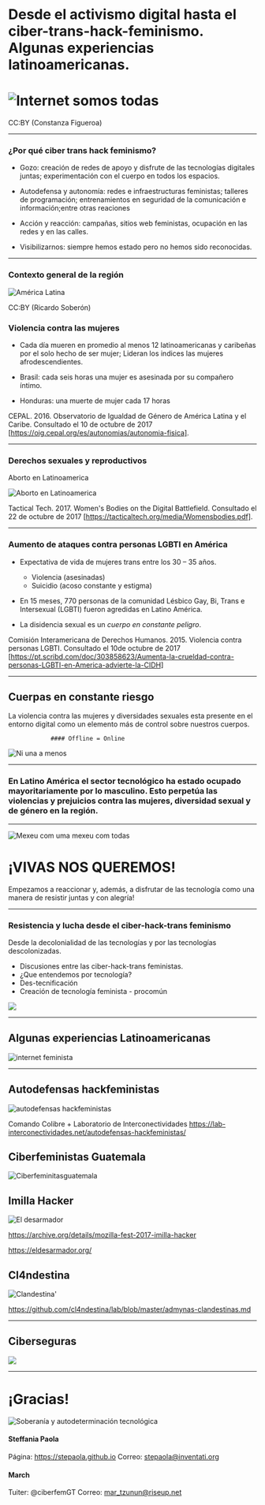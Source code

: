 # Desde el activismo digital hasta el ciber-trans-hack-feminismo. Algunas experiencias latinoamericanas.

# ![Internet somos todas](https://i.imgur.com/6EudOD0.jpg)
CC:BY (Constanza Figueroa)

---

### ¿Por qué ciber trans hack feminismo?

* Gozo: creación de redes de apoyo y disfrute de las tecnologías digitales juntas; experimentación con el cuerpo en todos los espacios.

* Autodefensa y autonomía: redes e infraestructuras feministas; talleres de programación; entrenamientos en seguridad de la comunicación e información;entre otras reaciones

* Acción y reacción: campañas, sitios web feministas, ocupación en las redes y en las calles.

* Visibilizarnos: siempre hemos estado pero no hemos sido reconocidas. 
 
---

### Contexto general de la región
![América Latina](http://1.bp.blogspot.com/-CP0p5BLyHFU/TbXWQ_-6zVI/AAAAAAAAGEc/IAq7tEgRbDo/s1600/america-latina.jpg)

CC:BY (Ricardo Soberón)


### Violencia contra las mujeres

- Cada día mueren en promedio al menos 12 latinoamericanas y caribeñas por el solo hecho de ser mujer; Lideran los indices las mujeres afrodescendientes.

- Brasil: cada seis horas una mujer es asesinada por su compañero íntimo.

- Honduras: una muerte de mujer cada 17 horas


CEPAL. 2016. Observatorio de Igualdad de Género de América Latina y el Caribe. Consultado el 10 de octubre de 2017 [https://oig.cepal.org/es/autonomias/autonomia-fisica].


---

### Derechos sexuales y reproductivos

Aborto en Latinoamerica

![Aborto en Latinoamerica](https://i.imgur.com/C5GYzgP.png)



Tactical Tech. 2017. Women's Bodies on the Digital Battlefield. Consultado el 22 de octubre de 2017 [https://tacticaltech.org/media/Womensbodies.pdf].

---

### Aumento de ataques contra personas LGBTI en América

- Expectativa de vida de mujeres trans entre los 30 – 35 años.
    - Violencia (asesinadas)
    - Suicidio (acoso constante y estigma)

- En 15 meses, 770 personas de la comunidad Lésbico Gay, Bi, Trans e Intersexual (LGBTI) fueron agredidas en Latino América.

- La disidencia sexual es un *cuerpo en constante peligro*. 

Comisión Interamericana de Derechos Humanos. 2015. Violencia contra personas LGBTI. Consultado el 10de octubre de 2017 [https://pt.scribd.com/doc/303858623/Aumenta-la-crueldad-contra-personas-LGBTI-en-America-advierte-la-CIDH]


---


## Cuerpas en constante riesgo

La violencia contra las mujeres y diversidades sexuales esta presente en el entorno digital como un elemento más de control sobre nuestros cuerpos.

                #### Offline = Online


![Ni una a menos](https://ichef-1.bbci.co.uk/news/624/cpsprodpb/108B4/production/_92446776_gettyimages-589317408.jpg)


---


### En Latino América el sector tecnológico ha estado ocupado mayoritariamente por lo masculino. Esto perpetúa las violencias y prejuicios contra las mujeres, diversidad sexual y de género en la región. 


---

![Mexeu com uma mexeu com todas](https://media1.giphy.com/media/3og0IEk1Eo8LyC7qJa/giphy.gif)

# ¡VIVAS NOS QUEREMOS!
Empezamos a reaccionar y, además, a disfrutar de las tecnología como una manera de resistir juntas y con alegría!

---
### Resistencia y lucha desde el ciber-hack-trans feminismo

Desde la decolonialidad de las tecnologías y por las tecnologías descolonizadas.

- Discusiones entre las ciber-hack-trans feministas. 
- ¿Que entendemos por tecnología?
- Des-tecnificación
- Creación de tecnología feminista - procomún
 
![](https://media.giphy.com/media/8j5JJMCY0ViuY/giphy.gif)


---

## Algunas experiencias Latinoamericanas

![internet feminista](https://eldesarmador.org/theme/img/principiosfeministas07.jpg)

---
## Autodefensas hackfeministas
![autodefensas hackfeministas](https://lab-interconectividades.net/wp-content/uploads/sites/20/2017/08/Taller-autodefensas-hackfeministas_oaxaca-2016_03.jpg)

Comando Colibre + Laboratorio de Interconectividades
https://lab-interconectividades.net/autodefensas-hackfeministas/



## Ciberfeministas Guatemala

![Ciberfeminitasguatemala](https://ceppas.org.gt/media/images/pictures/ciberfeministasgt_big.png)


## Imilla Hacker 

![El desarmador](https://eldesarmador.org/theme/img/nuevo-logo-cool.png)


https://archive.org/details/mozilla-fest-2017-imilla-hacker

https://eldesarmador.org/


## Cl4ndestina

![Clandestina'](https://camo.githubusercontent.com/ed5916d2f35497ee679e4b7d67ed5012b08e08c0/68747470733a2f2f692e696d6775722e636f6d2f46705849456a562e6a7067)

https://github.com/cl4ndestina/lab/blob/master/admynas-clandestinas.md

---
## Ciberseguras

![](https://pbs.twimg.com/tweet_video_thumb/DCddxZ3VoAAzkMS.jpg)

---

# ¡Gracias!

 ![Soberanía y autodeterminación tecnológica](https://media.giphy.com/media/l0MYvqais2XElWrOU/giphy.gif)


#### Steffania Paola 
Página: https://stepaola.github.io
Correo: stepaola@inventati.org
#### March 
Tuiter: @ciberfemGT
Correo: mar_tzunun@riseup.net
